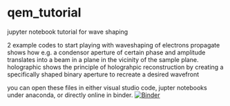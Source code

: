# qem_tutorial
jupyter notebook tutorial for wave shaping

2 example codes to start playing with waveshaping of electrons 
propagate shows how e.g. a condensor aperture of certain phase and amplitude translates into a beam in a plane in the vicinity of the sample plane.
holographic shows the principle of holograhpic reconstruction by creating a specifically shaped binary aperture to recreate a desired wavefront

you can open these files in either visual studio code, jupter notebooks under anaconda, or directly online in binder.
[![Binder](https://mybinder.org/badge_logo.svg)](https://mybinder.org/v2/gh/joverbee/qem_tutorial/blob/main/holographic.ipynb/HEAD)
